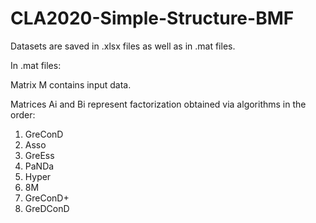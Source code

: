 # CLA2020-Simple-Structure-BMF

Datasets are saved in .xlsx files as well as in .mat files. 

In .mat files:

Matrix M contains input data. 

Matrices Ai and Bi represent factorization obtained via algorithms in the order:
1. GreConD
2. Asso
3. GreEss
4. PaNDa
5. Hyper
6. 8M
7. GreConD+
8. GreDConD
